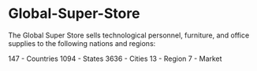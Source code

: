 # Global-Super-Store

The Global Super Store sells technological personnel, furniture, and office supplies to the following nations and regions:

 147 - Countries
1094 - States
3636 - Cities
13 - Region
7 - Market
